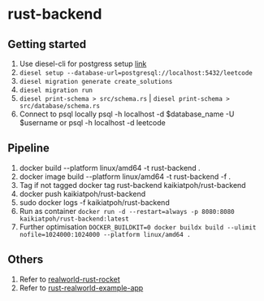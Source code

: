# rust-backend
## Getting started
1. Use diesel-cli for postgress setup [link](https://genekuo.medium.com/creating-a-rest-api-in-rust-with-persistence-rust-rocket-and-diesel-a4117d400104)
2. `diesel setup --database-url=postgresql://localhost:5432/leetcode`
3. `diesel migration generate create_solutions`
4. `diesel migration run`
5. `diesel print-schema > src/schema.rs` | `diesel print-schema > src/database/schema.rs`
6. Connect to psql locally psql -h localhost -d $database_name -U $username or psql -h localhost -d leetcode

## Pipeline
1. docker build --platform linux/amd64 -t rust-backend .
1. docker image build --platform linux/amd64 -t rust-backend -f . 
2. Tag if not tagged docker tag rust-backend kaikiatpoh/rust-backend
3. docker push kaikiatpoh/rust-backend
4. sudo docker logs -f kaikiatpoh/rust-backend
5. Run as container `docker run -d --restart=always -p 8080:8080 kaikiatpoh/rust-backend:latest`
6. Further optimisation `DOCKER_BUILDKIT=0 docker buildx build --ulimit nofile=1024000:1024000 --platform linux/amd64 .`

## Others
1. Refer to [realworld-rust-rocket](https://github.com/TatriX/realworld-rust-rocket)
1. Refer to [rust-realworld-example-app](https://github.com/navinkumarr/rust-realworld-example-app/tree/master/src)
